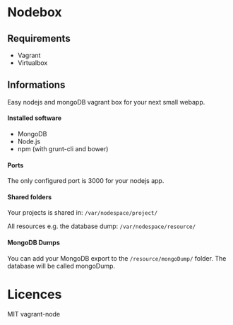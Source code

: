# Nodebox

## Requirements

* Vagrant
* Virtualbox

## Informations

Easy nodejs and mongoDB vagrant box for your next small webapp.

#### Installed software

* MongoDB
* Node.js
* npm (with grunt-cli and bower)

#### Ports

The only configured port is 3000 for your nodejs app.

#### Shared folders

Your projects is shared in:
``/var/nodespace/project/``

All resources e.g. the database dump:
``/var/nodespace/resource/``

#### MongoDB Dumps

You can add your MongoDB export to the ``/resource/mongoDump/`` folder.
The database will be called mongoDump.

# Licences

MIT
vagrant-node
